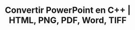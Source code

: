---
title: Convertir PowerPoint en C++ | HTML, PNG, PDF, Word, TIFF
linktitle: Convertir PowerPoint
type: docs
weight: 20
url: /cpp/convert-powerpoint/
description: Cet article répertorie des sujets et des exemples de code en C++ qui peuvent être utilisés pour convertir PowerPoint (PPT, PPTX, ODP) dans différents formats comme HTML, PNG, PDF, Word, TIFF, etc.
---
